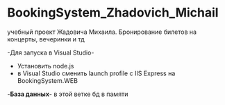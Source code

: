 # BookingSystem_Zhadovich_Michail
учебный проект Жадовича Михаила. Бронирование билетов на концерты, вечеринки и тд

-Для запуска в Visual Studio-

* Установить node.js
* в Visual Studio сменить launch profile  с IIS Express на BookingSystem.WEB

-**База данных**-
в этой ветке бд в памяти
